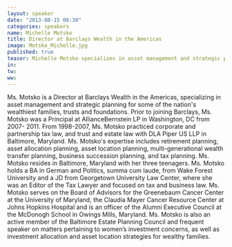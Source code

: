 ```yaml
---
layout: speaker
date: "2013-08-15 08:30"
categories: speakers
name: Michelle Motsko
title: Director at Barclays Wealth in the Americas
image: Motsko_Michelle.jpg
published: true
teaser: Michelle Motsko specializes in asset management and strategic planning for some of the nation's wealthiest families, trusts and foundations.
in:
tw:
ww: 
---
```

Ms. Motsko is a Director at Barclays Wealth in the Americas, specializing in asset management and strategic planning for some of the nation's wealthiest families, trusts and foundations. Prior to joining Barclays, Ms. Motsko was a Principal at AllianceBernstein LP in Washington, DC from 2007- 2011. From 1998-2007, Ms. Motsko practiced corporate and partnership tax law, and trust and estate law with DLA Piper US LLP in Baltimore, Maryland. Ms. Motsko's expertise includes retirement planning, asset allocation planning, asset location planning, multi-generational wealth transfer planning, business succession planning, and tax planning. Ms. Motsko resides in Baltimore, Maryland with her three teenagers. Ms. Motsko holds a BA in German and Politics, summa cum laude, from Wake Forest University and a JD from Georgetown University Law Center, where she was an Editor of the Tax Lawyer and focused on tax and business law.  Ms. Motsko serves on the Board of Advisors for the Greenebaum Cancer Center at the University of Maryland,  the Claudia Mayer Cancer Resource Center at Johns Hopkins Hospital and is an officer of the Alumni Executive Council at the McDonogh School in Owings Mills, Maryland. Ms. Motsko is also an active member of the Baltimore Estate Planning Council and frequent speaker on matters pertaining to women’s investment concerns, as well as investment allocation and asset location strategies for wealthy families. 